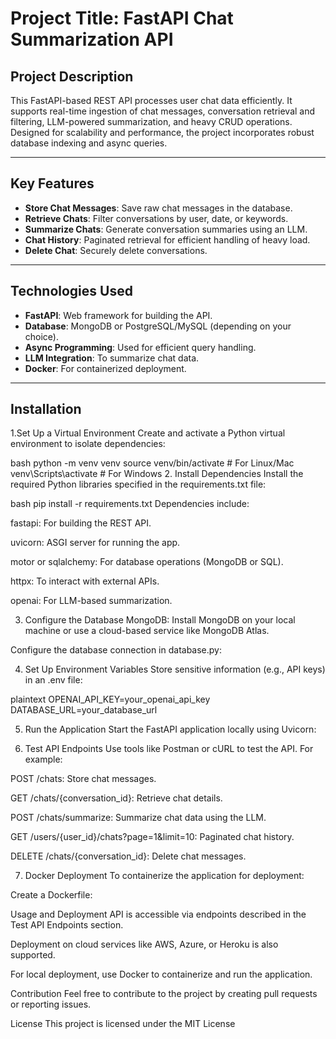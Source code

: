 # Project Title: FastAPI Chat Summarization API

## Project Description
This FastAPI-based REST API processes user chat data efficiently. It supports real-time ingestion of chat messages, conversation retrieval and filtering, LLM-powered summarization, and heavy CRUD operations. Designed for scalability and performance, the project incorporates robust database indexing and async queries.

---

## Key Features
- **Store Chat Messages**: Save raw chat messages in the database.
- **Retrieve Chats**: Filter conversations by user, date, or keywords.
- **Summarize Chats**: Generate conversation summaries using an LLM.
- **Chat History**: Paginated retrieval for efficient handling of heavy load.
- **Delete Chat**: Securely delete conversations.

---

## Technologies Used
- **FastAPI**: Web framework for building the API.
- **Database**: MongoDB or PostgreSQL/MySQL (depending on your choice).
- **Async Programming**: Used for efficient query handling.
- **LLM Integration**: To summarize chat data.
- **Docker**: For containerized deployment.

---

## Installation
1.Set Up a Virtual Environment
Create and activate a Python virtual environment to isolate dependencies:

bash
python -m venv venv
source venv/bin/activate  # For Linux/Mac
venv\Scripts\activate  # For Windows
2. Install Dependencies
Install the required Python libraries specified in the requirements.txt file:

bash
pip install -r requirements.txt
Dependencies include:

fastapi: For building the REST API.

uvicorn: ASGI server for running the app.

motor or sqlalchemy: For database operations (MongoDB or SQL).

httpx: To interact with external APIs.

openai: For LLM-based summarization.

3. Configure the Database
MongoDB:
Install MongoDB on your local machine or use a cloud-based service like MongoDB Atlas.

Configure the database connection in database.py:


4. Set Up Environment Variables
Store sensitive information (e.g., API keys) in an .env file:

plaintext
OPENAI_API_KEY=your_openai_api_key
DATABASE_URL=your_database_url

5. Run the Application
Start the FastAPI application locally using Uvicorn:


6. Test API Endpoints
Use tools like Postman or cURL to test the API. For example:

POST /chats: Store chat messages.

GET /chats/{conversation_id}: Retrieve chat details.

POST /chats/summarize: Summarize chat data using the LLM.

GET /users/{user_id}/chats?page=1&limit=10: Paginated chat history.

DELETE /chats/{conversation_id}: Delete chat messages.

7. Docker Deployment
To containerize the application for deployment:

Create a Dockerfile:

Usage and Deployment
API is accessible via endpoints described in the Test API Endpoints section.

Deployment on cloud services like AWS, Azure, or Heroku is also supported.

For local deployment, use Docker to containerize and run the application.

Contribution
Feel free to contribute to the project by creating pull requests or reporting issues.

License
This project is licensed under the MIT License

